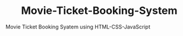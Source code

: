 <div align="center">
  <h1> Movie-Ticket-Booking-System </h1>
</div>

Movie Ticket Booking Syatem using HTML-CSS-JavaScript
